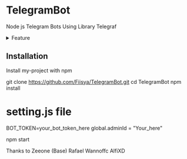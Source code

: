 # TelegramBot
Node js Telegram Bots Using Library Telegraf

<details>
<summary>Feature </summary>

| Fitur |  |
|--------|--------|
| **AI MENU** |[✔️] |
| **DOWNLOAD MENU** |[✔️] |
| **IMAGE MENU** |[✔️] |
| **DDOS MENU** |[✔️] |
| **CPANEL MENU** |[✔️] |

</details>

## Installation

Install my-project with npm

git clone https://github.com/Fiisya/TelegramBot.git
cd TelegramBot
npm install

# setting.js file
BOT_TOKEN=your_bot_token_here
global.adminId = "Your_here"

npm start

Thanks to
Zeeone (Base)
Rafael
Wannoffc
AlfiXD
